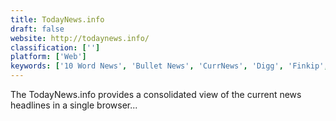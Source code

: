 ```yaml
---
title: TodayNews.info
draft: false 
website: http://todaynews.info/
classification: ['']
platform: ['Web']
keywords: ['10 Word News', 'Bullet News', 'CurrNews', 'Digg', 'Finkip', 'Flipboard', 'Google News', 'Hvper', 'Inoreader', 'Joomag', 'News WiinKz', 'News360', 'NewsMix', 'No Fee News', 'Pressgrade', 'THEWEBLIST.net', 'Texture', 'Watchinga', 'calibre', 'theSkimm']
---
```

The TodayNews.info provides a consolidated view of the current news headlines in a single browser...